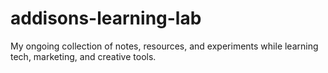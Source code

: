 # addisons-learning-lab
My ongoing collection of notes, resources, and experiments while learning tech, marketing, and creative tools.
